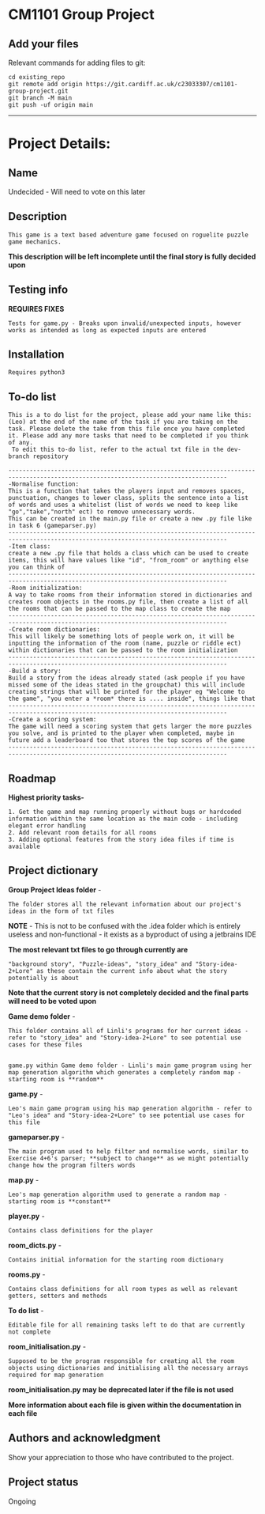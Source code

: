 # CM1101 Group Project

## Add your files
Relevant commands for adding files to git:
```
cd existing_repo
git remote add origin https://git.cardiff.ac.uk/c23033307/cm1101-group-project.git
git branch -M main
git push -uf origin main
```

***

# Project Details:

## Name
Undecided - Will need to vote on this later

## Description
```
This game is a text based adventure game focused on roguelite puzzle game mechanics.
```

**This description will be left incomplete until the final story is fully decided upon**

## Testing info
**REQUIRES FIXES**
```
Tests for game.py - Breaks upon invalid/unexpected inputs, however works as intended as long as expected inputs are entered
```

## Installation
```
Requires python3
```

## To-do list
```
This is a to do list for the project, please add your name like this:(Leo) at the end of the name of the task if you are taking on the task. Please delete the take from this file once you have completed it. Please add any more tasks that need to be completed if you think of any.
 To edit this to-do list, refer to the actual txt file in the dev-branch repository

------------------------------------------------------------------------------------------------------------------------------------
-Normalise function:
This is a function that takes the players input and removes spaces, punctuation, changes to lower class, splits the sentence into a list of words and uses a whitelist (list of words we need to keep like "go","take","north" ect) to remove unnecessary words.
This can be created in the main.py file or create a new .py file like in task 6 (gameparser.py)
------------------------------------------------------------------------------------------------------------------------------------
-Item class:
create a new .py file that holds a class which can be used to create items, this will have values like "id", "from_room" or anything else you can think of
------------------------------------------------------------------------------------------------------------------------------------
-Room initialization:
A way to take rooms from their information stored in dictionaries and creates room objects in the rooms.py file, then create a list of all the rooms that can be passed to the map class to create the map
------------------------------------------------------------------------------------------------------------------------------------
-Create room dictionaries:
This will likely be something lots of people work on, it will be inputting the information of the room (name, puzzle or riddle ect) within dictionaries that can be passed to the room initialization
------------------------------------------------------------------------------------------------------------------------------------
-Build a story:
Build a story from the ideas already stated (ask people if you have missed some of the ideas stated in the groupchat) this will include creating strings that will be printed for the player eg "Welcome to the game", "you enter a *room* there is .... inside", things like that
------------------------------------------------------------------------------------------------------------------------------------
-Create a scoring system:
The game will need a scoring system that gets larger the more puzzles you solve, and is printed to the player when completed, maybe in future add a leaderboard too that stores the top scores of the game
------------------------------------------------------------------------------------------------------------------------------------
```

## Roadmap
**Highest priority tasks-**
```
1. Get the game and map running properly without bugs or hardcoded information within the same location as the main code - including elegant error handling
2. Add relevant room details for all rooms
3. Adding optional features from the story idea files if time is available
```

## Project dictionary
**Group Project Ideas folder** - 
```
The folder stores all the relevant information about our project's ideas in the form of txt files
```

**NOTE** -
This is not to be confused with the .idea folder which is entirely useless and non-functional - it exists as a byproduct of using a jetbrains IDE

**The most relevant txt files to go through currently are**
```
"background story", "Puzzle-ideas", "story_idea" and "Story-idea-2+Lore" as these contain the current info about what the story potentially is about
```

**Note that the current story is not completely decided and the final parts will need to be voted upon**

**Game demo folder** -
```
This folder contains all of Linli's programs for her current ideas - refer to "story_idea" and "Story-idea-2+Lore" to see potential use cases for these files


game.py within Game demo folder - Linli's main game program using her map generation algorithm which generates a completely random map - starting room is **random**
```

**game.py** -
```
Leo's main game program using his map generation algorithm - refer to "Leo's idea" and "Story-idea-2+Lore" to see potential use cases for this file
```

**gameparser.py** -
```
The main program used to help filter and normalise words, similar to Exercise 4+6's parser; **subject to change** as we might potentially change how the program filters words
```

**map.py** -
```
Leo's map generation algorithm used to generate a random map - starting room is **constant**
```

**player.py** -
```
Contains class definitions for the player
```

**room_dicts.py** - 
```
Contains initial information for the starting room dictionary
```

**rooms.py** - 
```
Contains class definitions for all room types as well as relevant getters, setters and methods
```

**To do list** - 
```
Editable file for all remaining tasks left to do that are currently not complete
```

**room_initialisation.py** - 
```
Supposed to be the program responsible for creating all the room objects using dictionaries and initialising all the necessary arrays required for map generation
```
**room_initialisation.py may be deprecated later if the file is not used**

**More information about each file is given within the documentation in each file**

## Authors and acknowledgment
Show your appreciation to those who have contributed to the project.

## Project status
Ongoing
